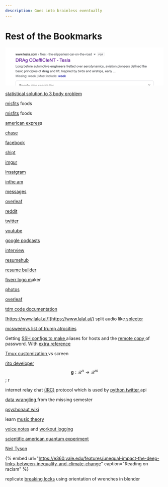 ```yaml
---
description: Goes into brainless eventually
---
```


# Rest of the Bookmarks

![Tesla saves their files under mOcking sPOngEbOb sqUArepAnTs TexT ](.gitbook/assets/image%20%281%29.png)

[statistical solution to 3 body problem](https://www.nature.com/articles/s41586-019-1833-8)

[misfits](https://www.misfitsmarket.com/account/login?return_url=%2Faccount) foods

[misfits](https://www.misfitsmarket.com/account/login?return_url=%2Faccount) foods

[american expres](https://global.americanexpress.com/login/en-US?noRedirect=true&DestPage=%2Ffunding-accounts%2Fadd)s

[chase](https://secure05b.chase.com/web/auth/dashboard#/dashboard/overviewAccounts/overview/index)

[facebook](https://www.facebook.com/)

[shipt](https://shop.shipt.com/)

[imgur](https://imgur.com/)

[insatgram](https://www.instagram.com/)

[inthe am ](https://trello.com/b/McoJNvPZ/intheam-tasks)

[messages](https://messages.google.com/web/conversations)

[overleaf](https://www.overleaf.com/project)

[reddit](https://old.reddit.com/)

[twitter](https://twitter.com/home)

[youtube](https://www.youtube.com/)

[google podcasts](https://podcasts.google.com/)

[interview](https://www.interviewmagazine.com/)

[resumehub](https://www.resumehub.org/)

[resume builder](https://www.resumebuilder.com/)

[fiverr logo m](https://www.fiverr.com/logo-maker)aker 

[photos](https://photos.google.com/) 

[overleaf](https://www.overleaf.com/project)

[tdm code documentation](https://docs.google.com/document/d/1GGwefpLOZ8AufHPpO78nbN88L4xSzB0qERzGm5ToT04/edit?auth_email=cnkinthorn@gmail.com)

[https://www.lalal.ai/](https://www.lalal.ai/) split audio like[ spleeter ](https://github.com/deezer/spleeter)

[mcsweenys list of trump atrocities](https://www.mcsweeneys.net/articles/the-complete-listing-so-far-atrocities-1-759#update)

Getting [SSH configs to make ](https://www.howtogeek.com/75007/stupid-geek-tricks-use-your-ssh-config-file-to-create-aliases-for-hosts/)aliases for hosts and the [remote copy ](https://www.howtogeek.com/66776/how-to-remotely-copy-files-over-ssh-without-entering-your-password/)of password. With [extra reference](https://scotch.io/tutorials/how-to-create-an-ssh-shortcut) 

[Tmux customization ](https://www.hamvocke.com/blog/a-guide-to-customizing-your-tmux-conf/)vs screen

[rito developer](https://developer.riotgames.com/) $$\boldsymbol{g}: \mathcal{R}^{n} \rightarrow \mathcal{R}^{m}$$; r

internet relay chat [\(IRC\)](http://python-irclib.sourceforge.net/) protocol which is used by [python twitter ](https://mike.verdone.ca/twitter/#downloads)api

[data wrangling ](https://missing.csail.mit.edu/2020/data-wrangling/)from the missing semester

[psychonaut wiki](https://psychonautwiki.org/wiki/Main_Page)

learn [music theory](https://www.musictheory.net/lessons)

[voice notes](https://docs.google.com/document/d/1PZDdu35StF01ouViVFXqWO8qiDHgVRuzJqqfQtXxGso/edit) and [workout logging](https://docs.google.com/forms/d/e/1FAIpQLSeuUSRzPsZfTRghr5SNV7Dw1EAgUZcuKh-ViF6CRkp8HLRbHw/viewform)

[scientific american quantum experiment](https://blogs.scientificamerican.com/cross-check/my-quantum-experiment/)

[Neil Tyson](https://www.haydenplanetarium.org/tyson/commentary/2020-06-03-reflections-on-color-of-my-skin.php)



{% embed url="https://e360.yale.edu/features/unequal-impact-the-deep-links-between-inequality-and-climate-change" caption="Reading on racism" %}

replicate [breaking locks](https://www.youtube.com/watch?v=dBSSA5ot0tA) using orientation of wrenches in blender 





